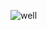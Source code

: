 ![well](https://github.com/rkoslowski/rkoslowski/assets/58553176/b15b1efc-2968-4478-9f00-0d0e10a2490b)
